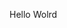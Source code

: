 Hello Wolrd























































































































































































































































































































































































































































































































































































































































































































































































































































































































































































































































































































































































































































































































































































































































































































































































































































































































































































































































































































































































































































































































































































































































































































































































































































































































































































































































































































































































































































































































































































































































































































































































































































































































































































































































































































































































































































































































































































































